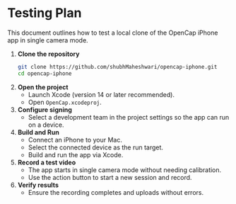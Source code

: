 # Testing Plan

This document outlines how to test a local clone of the OpenCap iPhone app in single camera mode.

1. **Clone the repository**
   ```bash
   git clone https://github.com/shubhMaheshwari/opencap-iphone.git
   cd opencap-iphone
   ```
2. **Open the project**
   - Launch Xcode (version 14 or later recommended).
   - Open `OpenCap.xcodeproj`.
3. **Configure signing**
   - Select a development team in the project settings so the app can run on a device.
4. **Build and Run**
   - Connect an iPhone to your Mac.
   - Select the connected device as the run target.
   - Build and run the app via Xcode.
5. **Record a test video**
   - The app starts in single camera mode without needing calibration.
   - Use the action button to start a new session and record.
6. **Verify results**
   - Ensure the recording completes and uploads without errors.

